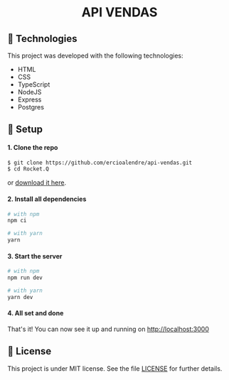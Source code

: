 <h1 align="center">
  <p>API VENDAS</p>
</h1>

## 🚀 Technologies

This project was developed with the following technologies:

- HTML
- CSS
- TypeScript
- NodeJS
- Express
- Postgres

## 🧰 Setup

#### 1. Clone the repo

```sh
$ git clone https://github.com/ercioalendre/api-vendas.git
$ cd Rocket.Q
```

or [download it here](https://github.com/ercioalendre/api-vendas/archive/refs/heads/main.zip).

#### 2. Install all dependencies

```sh
# with npm
npm ci

# with yarn
yarn
```

#### 3. Start the server

```sh
# with npm
npm run dev

# with yarn
yarn dev
```

#### 4. All set and done

That's it! You can now see it up and running on [http://localhost:3000](http://localhost:3000)

## :memo: License

This project is under MIT license. See the file [LICENSE](.github/LICENSE) for further details.
